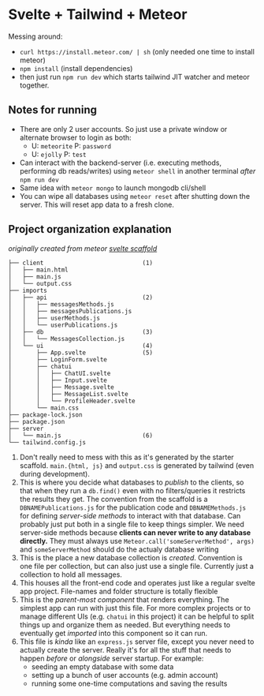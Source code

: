 # Svelte + Tailwind + Meteor

Messing around: 
- `curl https://install.meteor.com/ | sh` (only needed one time to install meteor)
- `npm install`  (install dependencies)
- then just run `npm run dev` which starts tailwind JIT watcher and meteor together.

## Notes for running

- There are only 2 user accounts. So just use a private window or alternate browser to login as both:
    - U: `meteorite` P: `password`
    - U: `ejolly` P: `test`
- Can interact with the backend-server (i.e. executing methods, performing db reads/writes) using `meteor shell` in another terminal *after* `npm run dev`
- Same idea with `meteor mongo` to launch mongodb cli/shell
- You can wipe all databases using `meteor reset` after shutting down the server. This will reset app data to a fresh clone.

## Project organization explanation
*originally created from meteor [svelte scaffold](https://svelte-tutorial.meteor.com/)*

```
├── client                            (1)
│   ├── main.html
│   ├── main.js
│   └── output.css
├── imports
│   ├── api                           (2) 
│   │   ├── messagesMethods.js
│   │   ├── messagesPublications.js
│   │   ├── userMethods.js
│   │   └── userPublications.js
│   ├── db                            (3)
│   │   └── MessagesCollection.js
│   └── ui                            (4)
│       ├── App.svelte                (5)
│       ├── LoginForm.svelte
│       ├── chatui
│       │   ├── ChatUI.svelte
│       │   ├── Input.svelte
│       │   ├── Message.svelte
│       │   ├── MessageList.svelte
│       │   └── ProfileHeader.svelte
│       └── main.css
├── package-lock.json
├── package.json
├── server                            
│   └── main.js                       (6)
└── tailwind.config.js
```

1. Don't really need to mess with this as it's generated by the starter scaffold. `main.{html, js}` and `output.css` is generated by tailwind (even during development).
2. This is where you decide what databases to *publish* to the clients, so that when they run a `db.find()` even with no filters/queries it restricts the results they get. The convention from the scaffold is a `DBNAMEPublications.js` for the publication code and `DBNAMEMethods.js` for defining *server-side methods* to interact with that database. Can probably just put both in a single file to keep things simpler. We need server-side methods because **clients can never write to any database directly.** They must always use `Meteor.call('someServerMethod', args)` and `someServerMethod` should do the actualy database writing
3. This is the place a new database collection is *created*. Convention is one file per collection, but can also just use a single file. Currently just a collection to hold all messages.
4. This houses all the front-end code and operates just like a regular svelte app project. File-names and folder structure is totally flexible
5. This is the *parent-most component* that renders everything. The simplest app can run with just this file. For more complex projects or to manage different UIs (e.g. `chatui` in this project) it can be helpful to split things up and organize them as needed. But everything needs to eventually get *imported* into this component so it can run.
6. This file is *kinda* like an `express.js` server file, except you never need to actually create the server. Really it's for all the stuff that needs to happen *before* or *alongside* server startup. For example:
   - seeding an empty database with some data
   - setting up a bunch of user accounts (e.g. admin account)
   - running some one-time computations and saving the results 


